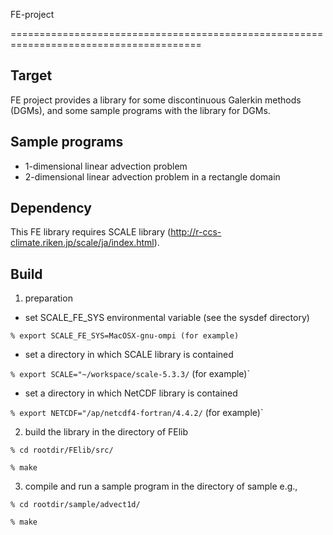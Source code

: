 FE-project 

=======================================================================================

Target
-----------------------------------------------------------------------------------------
FE project provides a library for some discontinuous Galerkin methods (DGMs), 
and some sample programs with the library for DGMs. 

Sample programs
-----------------------------------------------------------------------------------------
* 1-dimensional linear advection problem
* 2-dimensional linear advection problem in a rectangle domain

Dependency
----------------------------------------------------------------------------------------
This FE library requires SCALE library (http://r-ccs-climate.riken.jp/scale/ja/index.html). 

Build
----------------------------------------------------------------------------------------
1. preparation
  - set SCALE_FE_SYS environmental variable (see the sysdef directory)

  `% export SCALE_FE_SYS=MacOSX-gnu-ompi (for example)`

  - set a directory in which SCALE library is contained

  `% export SCALE="~/workspace/scale-5.3.3/` (for example)`

  - set a directory in which NetCDF library is contained

  `% export NETCDF="/ap/netcdf4-fortran/4.4.2/` (for example)`

2. build the library in the directory of FElib

 `% cd rootdir/FElib/src/`

 `% make`

3. compile and run a sample program in the directory of sample
 e.g.,
 
 `% cd rootdir/sample/advect1d/`

 `% make`
 